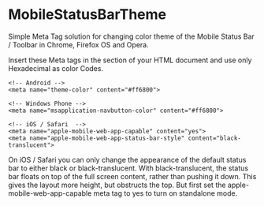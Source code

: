 # MobileStatusBarTheme
Simple Meta Tag solution for changing color theme of the Mobile Status Bar / Toolbar in Chrome, Firefox OS and Opera.

Insert these Meta tags in the <head> section of your HTML document and use only Hexadecimal as color Codes. 
```
<!-- Android -->
<meta name="theme-color" content="#ff6800">

<!-- Windows Phone -->
<meta name="msapplication-navbutton-color" content="#ff6800">

<!-- iOS / Safari  -->
<meta name="apple-mobile-web-app-capable" content="yes">
<meta name="apple-mobile-web-app-status-bar-style" content="black-translucent">
```
On iOS / Safari you can only change the appearance of the default status bar to either black or black-translucent. With black-translucent, the status bar floats on top of the full screen content, rather than pushing it down. This gives the layout more height, but obstructs the top. But first set the apple-mobile-web-app-capable meta tag to yes to turn on standalone mode.
